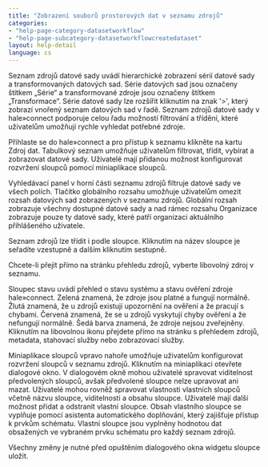 ```yaml
---
title: "Zobrazení souborů prostorových dat v seznamu zdrojů"
categories:
- "help-page-category-datasetworkflow"
- "help-page-subcategory-datasetworkflowcreatedataset"
layout: help-detail
language: cs
---
```



Seznam zdrojů datové sady uvádí hierarchické zobrazení sérií datové sady a transformovaných datových sad. Série datových sad jsou označeny štítkem „Série“ a transformované zdroje jsou označeny štítkem „Transformace“. Série datové sady lze rozšířit kliknutím na znak '>', který zobrazí vnořený seznam datových sad v řadě. Seznam zdrojů datové sady v hale»connect podporuje celou řadu možností filtrování a třídění, které uživatelům umožňují rychle vyhledat potřebné zdroje. 

Přihlaste se do hale»connect a pro přístup k seznamu klikněte na kartu Zdroj dat. Tabulkový seznam umožňuje uživatelům filtrovat, třídit, vybírat a zobrazovat datové sady. Uživatelé mají přidanou možnost konfigurovat rozvržení sloupců pomocí miniaplikace sloupců.

Vyhledávací panel v horní části seznamu zdrojů filtruje datové sady ve všech polích. Tlačítko globálního rozsahu umožňuje uživatelům omezit rozsah datových sad zobrazených v seznamu zdrojů. Globální rozsah zobrazuje všechny dostupné datové sady a nad rámec rozsahu Organizace zobrazuje pouze ty datové sady, které patří organizaci aktuálního přihlášeného uživatele.

Seznam zdrojů lze třídit i podle sloupce. Kliknutím na název sloupce je seřadíte vzestupně a dalším kliknutím sestupně.

Chcete-li přejít přímo na stránku přehledu zdrojů, vyberte libovolný zdroj v seznamu.

Sloupec stavu uvádí přehled o stavu systému a stavu ověření zdroje hale»connect. Zelená znamená, že zdroje jsou platné a fungují normálně. Žlutá znamená, že u zdrojů existují upozornění na ověření a že pracují s chybami. Červená znamená, že se u zdrojů vyskytují chyby ověření a že nefungují normálně. Šedá barva znamená, že zdroje nejsou zveřejněny. Kliknutím na libovolnou ikonu přejdete přímo na stránku s přehledem zdrojů, metadata, stahovací služby nebo zobrazovací služby.

Miniaplikace sloupců vpravo nahoře umožňuje uživatelům konfigurovat rozvržení sloupců v seznamu zdrojů. Kliknutím na miniaplikaci otevřete dialogové okno. V dialogovém okně mohou uživatelé spravovat viditelnost předvolených sloupců, avšak předvolené sloupce nelze upravovat ani mazat. Uživatelé mohou rovněž spravovat vlastnosti vlastních sloupců včetně názvu sloupce, viditelnosti a obsahu sloupce. Uživatelé mají další možnost přidat a odstranit vlastní sloupce. Obsah vlastního sloupce se vyplňuje pomocí asistenta automatického doplňování, který zajišťuje přístup k prvkům schématu. Vlastní sloupce jsou vyplněny hodnotou dat obsažených ve vybraném prvku schématu pro každý seznam zdrojů.

Všechny změny je nutné před opuštěním dialogového okna widgetu sloupce uložit.
